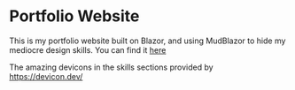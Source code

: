 # Portfolio Website
This is my portfolio website built on Blazor, and using MudBlazor to hide my mediocre design skills. You can find it [here](https://tomburridge.com) 

The amazing devicons in the skills sections provided by https://devicon.dev/ 

